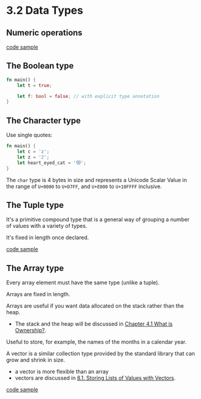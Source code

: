 # 3.2 Data Types

## Numeric operations

[code sample](./numeric_operations/src/main.rs)

## The Boolean type

```rust
fn main() {
    let t = true;

    let f: bool = false; // with explicit type annotation
}
```

## The Character type

Use single quotes:

```rust
fn main() {
    let c = 'z';
    let z = 'ℤ';
    let heart_eyed_cat = '😻';
}
```

The `char` type is 4 bytes in size and represents a Unicode Scalar Value in the range of `U+0000` to `U+D7FF`, and `U+E000` to `U+10FFFF` inclusive.

## The Tuple type

It's a primitive compound type that is a general way of grouping a number of values with a variety of types.

It's fixed in length once declared.

[code sample](./tuples/src/main.rs)

## The Array type

Every array element must have the same type (unlike a tuple).

Arrays are fixed in length.

Arrays are useful if you want data allocated on the stack rather than the heap.

- The stack and the heap will be discussed in [Chapter 4.1 What is Ownership?](../../04-understanding-ownership/4-1-what-is-ownership/).

Useful to store, for example, the names of the months in a calendar year.

A vector is a similar collection type provided by the standard library that can grow and shrink in size.

- a vector is more flexible than an array
- vectors are discussed in [8.1. Storing Lists of Values with Vectors](../../08-common-collections/8-1-vectors/).

[code sample](./arrays/src/main.rs)
